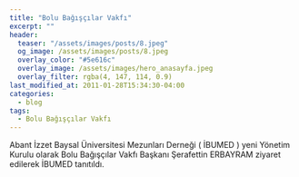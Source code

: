 ```yaml
---
title: "Bolu Bağışçılar Vakfı"
excerpt: ""
header:
  teaser: "/assets/images/posts/8.jpeg"
  og_image: /assets/images/posts/8.jpeg
  overlay_color: "#5e616c"
  overlay_image: /assets/images/hero_anasayfa.jpeg
  overlay_filter: rgba(4, 147, 114, 0.9)
last_modified_at: 2011-01-28T15:34:30-04:00
categories:
  - blog
tags:
  - Bolu Bağışçılar Vakfı
---
```


Abant İzzet Baysal Üniversitesi Mezunları Derneği ( İBUMED ) yeni Yönetim Kurulu olarak Bolu Bağışçılar Vakfı Başkanı Şerafettin ERBAYRAM ziyaret edilerek İBUMED tanıtıldı.
